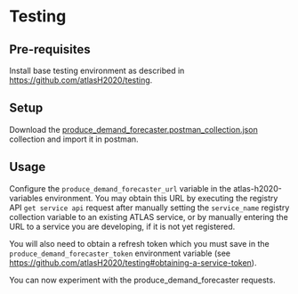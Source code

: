 
# Testing

## Pre-requisites
Install base testing environment as described in https://github.com/atlasH2020/testing.

## Setup
Download the [produce_demand_forecaster.postman_collection.json](./produce_demand_forecaster.postman_collection.json) collection and import it in postman.

## Usage
Configure the `produce_demand_forecaster_url` variable in the atlas-h2020-variables environment. You may obtain this URL by executing the registry API `get service api` request after manually setting the `service_name` registry collection variable to an existing ATLAS service, or by manually entering the URL to a service you are developing, if it is not yet registered.

You will also need to obtain a refresh token which you must save in the `produce_demand_forecaster_token` environment variable (see https://github.com/atlasH2020/testing#obtaining-a-service-token).

You can now experiment with the produce_demand_forecaster requests.
